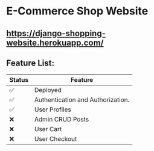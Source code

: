 E-Commerce Shop Website
========================

https://django-shopping-website.herokuapp.com/
-----------------


Feature List:
----------------

|        Status         |           Feature                 |
| --------------------- | --------------------------------- |
|          ✅           | Deployed                          |
|          ✅           | Authentication and Authorization. |
|          ✅           | User Profiles                     |
|          ❌           | Admin CRUD Posts                  |
|          ❌           | User Cart                         |
|          ❌           | User Checkout                     |




